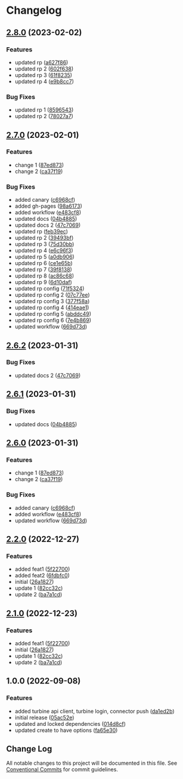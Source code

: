 # Changelog

## [2.8.0](https://github.com/youngcm2/u4ic-test/compare/oclif-test-2.7.0...oclif-test-2.8.0) (2023-02-02)


### Features

* updated rp ([a627f86](https://github.com/youngcm2/u4ic-test/commit/a627f86a197b4cdd97cc07815275180d625bbdda))
* updated rp 2 ([602f638](https://github.com/youngcm2/u4ic-test/commit/602f638ac96b2734d1f58a6261a5fa5f6c256104))
* updated rp 3 ([61f8235](https://github.com/youngcm2/u4ic-test/commit/61f82355a8b7a9afa091d9d0621dcdb2d5d4c05f))
* updated rp 4 ([e9b8cc7](https://github.com/youngcm2/u4ic-test/commit/e9b8cc7a90be3fcdfd3e8f30ec712f2bf7cee92b))


### Bug Fixes

* updated rp 1 ([8596543](https://github.com/youngcm2/u4ic-test/commit/859654308257747ab410d61b3d4ddc3176c2d899))
* updated rp 2 ([78027a7](https://github.com/youngcm2/u4ic-test/commit/78027a7f4344e1b396f83d4183c1110e1e26cafb))

## [2.7.0](https://github.com/youngcm2/u4ic-test/compare/@u4ic-test/oclif-test-v2.6.2...@u4ic-test/oclif-test-2.7.0) (2023-02-01)


### Features

* change 1 ([87ed873](https://github.com/youngcm2/u4ic-test/commit/87ed873cf7ced1c703301d21516732257f85e001))
* change 2 ([ca37f19](https://github.com/youngcm2/u4ic-test/commit/ca37f19ed0de61a749b7c6a438dd195d10146e61))


### Bug Fixes

* added canary ([c6968cf](https://github.com/youngcm2/u4ic-test/commit/c6968cf727c5b9473e665b34f4020894e27d4e8d))
* added gh-pages ([98a6173](https://github.com/youngcm2/u4ic-test/commit/98a6173dc92780d8a29f59b1734732ceb65ab0c1))
* added workflow ([e483cf8](https://github.com/youngcm2/u4ic-test/commit/e483cf8dd730ed662de937b4f8c34c679a93d8a9))
* updated docs ([04b4885](https://github.com/youngcm2/u4ic-test/commit/04b488522ea9def9b8d1c1687e9f4fb76eb006ed))
* updated docs 2 ([47c7069](https://github.com/youngcm2/u4ic-test/commit/47c7069086b9c29e817bcf81546c1c546474c2f4))
* updated rp ([feb39ec](https://github.com/youngcm2/u4ic-test/commit/feb39ecfda62a22384563083dd41305235692043))
* updated rp 2 ([39493bf](https://github.com/youngcm2/u4ic-test/commit/39493bf63dd87464fbb7ce2e76b612ecabaedcea))
* updated rp 3 ([75d30bb](https://github.com/youngcm2/u4ic-test/commit/75d30bb357117439fbca19dca383d99cb27c5373))
* updated rp 4 ([e6c96f3](https://github.com/youngcm2/u4ic-test/commit/e6c96f37a84e54eda38a4aade2f43db723cc9c65))
* updated rp 5 ([a0db906](https://github.com/youngcm2/u4ic-test/commit/a0db906555456800b4f8b0e6413081ff6f35b7f1))
* updated rp 6 ([ce1e65b](https://github.com/youngcm2/u4ic-test/commit/ce1e65b6267ba61d7e2a1157a75c316c4f5ddec7))
* updated rp 7 ([39f8138](https://github.com/youngcm2/u4ic-test/commit/39f81381a1b7e4402d8ac53cf43c9d0b6c388dfe))
* updated rp 8 ([ac86c68](https://github.com/youngcm2/u4ic-test/commit/ac86c68e3c8e6776ab93dbb4e709d2e0e8ffdfe4))
* updated rp 9 ([6d10daf](https://github.com/youngcm2/u4ic-test/commit/6d10daf82c3f1d26c5a8227664a334980ddc63fe))
* updated rp config ([71f5324](https://github.com/youngcm2/u4ic-test/commit/71f532418017a4ef887c7e2ce4b8351ef27a770d))
* updated rp config 2 ([07c77ee](https://github.com/youngcm2/u4ic-test/commit/07c77ee9794b41a3162ea16f81888a17143f9866))
* updated rp config 3 ([377f58a](https://github.com/youngcm2/u4ic-test/commit/377f58a766de2e5fb0cd42d25ad357f5fc7e3569))
* updated rp config 4 ([414eae1](https://github.com/youngcm2/u4ic-test/commit/414eae124c695c51b3ee59ab6f48b45ca4fe073e))
* updated rp config 5 ([abddc49](https://github.com/youngcm2/u4ic-test/commit/abddc49ba8161f1bed30204383e887f1a39e392e))
* updated rp config 6 ([7e4b869](https://github.com/youngcm2/u4ic-test/commit/7e4b869bbbafc5d0ecb521e9884f6ed7b8b6ed46))
* updated workflow ([669d73d](https://github.com/youngcm2/u4ic-test/commit/669d73d79285fa812b0d7d5984eba191ad2b393b))

## [2.6.2](https://github.com/youngcm2/u4ic-test/compare/oclif-test-2.6.1...oclif-test-2.6.2) (2023-01-31)


### Bug Fixes

* updated docs 2 ([47c7069](https://github.com/youngcm2/u4ic-test/commit/47c7069086b9c29e817bcf81546c1c546474c2f4))

## [2.6.1](https://github.com/youngcm2/u4ic-test/compare/oclif-test-2.6.0...oclif-test-2.6.1) (2023-01-31)


### Bug Fixes

* updated docs ([04b4885](https://github.com/youngcm2/u4ic-test/commit/04b488522ea9def9b8d1c1687e9f4fb76eb006ed))

## [2.6.0](https://github.com/youngcm2/u4ic-test/compare/oclif-test-v2.5.1...oclif-test-2.6.0) (2023-01-31)


### Features

* change 1 ([87ed873](https://github.com/youngcm2/u4ic-test/commit/87ed873cf7ced1c703301d21516732257f85e001))
* change 2 ([ca37f19](https://github.com/youngcm2/u4ic-test/commit/ca37f19ed0de61a749b7c6a438dd195d10146e61))


### Bug Fixes

* added canary ([c6968cf](https://github.com/youngcm2/u4ic-test/commit/c6968cf727c5b9473e665b34f4020894e27d4e8d))
* added workflow ([e483cf8](https://github.com/youngcm2/u4ic-test/commit/e483cf8dd730ed662de937b4f8c34c679a93d8a9))
* updated workflow ([669d73d](https://github.com/youngcm2/u4ic-test/commit/669d73d79285fa812b0d7d5984eba191ad2b393b))

## [2.2.0](https://github.com/youngcm2/release-please-testing/compare/v2.1.0...2.2.0) (2022-12-27)

### Features

-   added feat1 ([5f22700](https://github.com/youngcm2/release-please-testing/commit/5f22700daca1585bffa347990bd553a779424dd7))
-   added feat2 ([6fdbfc0](https://github.com/youngcm2/release-please-testing/commit/6fdbfc0ec165c88d7483ed8f7393a6c2e309199d))
-   initial ([26a1827](https://github.com/youngcm2/release-please-testing/commit/26a18274201aa71abeca1492b6781e490b629757))
-   update 1 ([82cc32c](https://github.com/youngcm2/release-please-testing/commit/82cc32ce9b80725c793f74f00ef23d9037f5a723))
-   update 2 ([ba7a1cd](https://github.com/youngcm2/release-please-testing/commit/ba7a1cd653c10d3f3566c4617389010e2911c6d3))

## [2.1.0](https://github.com/youngcm2/release-please-testing/compare/Turbine-SDK-v2.0.0...Turbine-SDK-2.1.0) (2022-12-23)

### Features

-   added feat1 ([5f22700](https://github.com/youngcm2/release-please-testing/commit/5f22700daca1585bffa347990bd553a779424dd7))
-   initial ([26a1827](https://github.com/youngcm2/release-please-testing/commit/26a18274201aa71abeca1492b6781e490b629757))
-   update 1 ([82cc32c](https://github.com/youngcm2/release-please-testing/commit/82cc32ce9b80725c793f74f00ef23d9037f5a723))
-   update 2 ([ba7a1cd](https://github.com/youngcm2/release-please-testing/commit/ba7a1cd653c10d3f3566c4617389010e2911c6d3))

## 1.0.0 (2022-09-08)

### Features

-   added turbine api client, turbine login, connector push ([da1ed2b](https://github.com/youngcm2/oclif-test/commit/da1ed2b07bb9770d36b9021f313717d82e802b5e))
-   initial release ([05ac52e](https://github.com/youngcm2/oclif-test/commit/05ac52e06f9d1664484035e27f09b131d4db9624))
-   updated and locked dependencies ([014d8cf](https://github.com/youngcm2/oclif-test/commit/014d8cfb71d0fc901581dece2ef46d40fc32b948))
-   updated create to have options ([fa65e30](https://github.com/youngcm2/oclif-test/commit/fa65e305fbcd23c6a2bfc83de6d70980987aa497))

## Change Log

All notable changes to this project will be documented in this file.
See [Conventional Commits](https://conventionalcommits.org) for commit guidelines.
